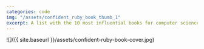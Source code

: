 ```yaml
---
categories: code
img: "/assets/confident_ruby_book_thumb_1"
excerpt: A list with the 10 most influential books for computer science by .
---
```


![]({{ site.baseurl }}/assets/confident-ruby-book-cover.jpg)